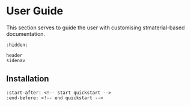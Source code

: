 # User Guide

This section serves to guide the user with customising stmaterial-based documentation. 

```{toctree}
:hidden:

header
sidenav
```

## Installation

```{include} ../../README.md
:start-after: <!-- start quickstart -->
:end-before: <!-- end quickstart -->
```
